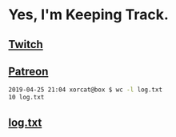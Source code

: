 # Yes, I'm Keeping Track.

## [Twitch](https://twitch.tv/ojreeves)
## [Patreon](https://patreon.com/ojreeves)

```bash
2019-04-25 21:04 xorcat@box $ wc -l log.txt
10 log.txt
```

## [log.txt](/log.txt)
